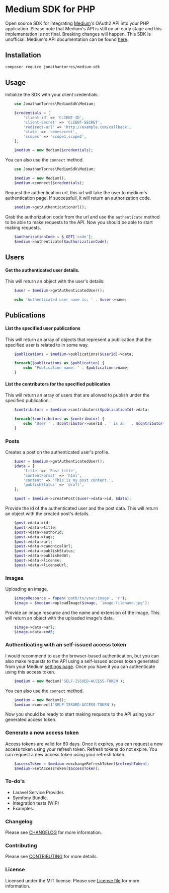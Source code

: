 Medium SDK for PHP
================
Open source SDK for integrating [Medium](https://medium.com)'s OAuth2 API into your PHP application. Please note that Medium's API is still on an early stage and this implementation is not final. Breaking changes will happen. This SDK is unofficial. Medium's API documentation can be found [here](https://github.com/Medium/medium-api-docs).

## Installation
```bash
composer require jonathantorres/medium-sdk
```

## Usage
Initialize the SDK with your client credentials:
```php
    use JonathanTorres\MediumSdk\Medium;

    $credentials = [
        'client-id' => 'CLIENT-ID',
        'client-secret' => 'CLIENT-SECRET',
        'redirect-url' => 'http://example.com/callback',
        'state' => 'somesecret',
        'scopes' => 'scope1,scope2',
    ];

    $medium = new Medium($credentials);
```

You can also use the `connect` method.
```php
    use JonathanTorres\MediumSdk\Medium;

    $medium = new Medium();
    $medium->connect($credentials);
```

Request the authentication url, this url will take the user to medium's authentication page. If successfull, it will return an authorization code.
```php
    $medium->getAuthenticationUrl();
```

Grab the authorization code from the url and use the `authenticate` method to be able to make requests to the API. Now you should be able to start making requests.
```php
    $authorizationCode = $_GET['code'];
    $medium->authenticate($authorizationCode);
```

## Users
#### Get the authenticated user details.
This will return an object with the user's details:
```php
    $user = $medium->getAuthenticatedUser();

    echo 'Authenticated user name is: ' . $user->name;
```

## Publications
#### List the specified user publications
This will return an array of objects that represent a publication that the specified user is related to in some way.
```php
    $publications = $medium->publications($userId)->data;

    foreach($publications as $publication) {
        echo 'Publication name: ' . $publication->name;
    }
```

#### List the contributors for the specified publication
This will return an array of users that are allowed to publish under the specified publication.
```php
    $contributors = $medium->contributors($publicationId)->data;

    foreach($contributors as $contributor) {
        echo 'User ' . $contributor->userId . ' is an ' . $contributor->role . ' on ' . $contributor->publicationId;
    }
```

### Posts
Creates a post on the authenticated user's profile.
```php
    $user = $medium->getAuthenticatedUser();
    $data = [
        'title' => 'Post title',
        'contentFormat' => 'html',
        'content' => 'This is my post content.',
        'publishStatus' => 'draft',
    ];

    $post = $medium->createPost($user->data->id, $data);
```

Provide the id of the authenticated user and the post data. This will return an object with the created post's details.
```php
    $post->data->id;
    $post->data->title;
    $post->data->authorId;
    $post->data->tags;
    $post->data->url;
    $post->data->canonicalUrl;
    $post->data->publishStatus;
    $post->data->publishedAt;
    $post->data->license;
    $post->data->licenseUrl;
```

### Images
Uploading an image.
```php
    $imageResource = fopen('path/to/your/image', 'r');
    $image = $medium->uploadImage($image, 'image-filename.jpg');
```

Provide an image resource and the name and extension of the image. This will return an object with the uploaded image's data.
```php
    $image->data->url;
    $image->data->md5;
```

### Authenticating with an self-issued access token
I would recommend to use the browser-based authentication, but you can also make requests to the API using a self-issued access token generated from your Medium [settings page](https://medium.com/me/settings). Once you have it you can authenticate using this access token.
```php
    $medium = new Medium('SELF-ISSUED-ACCESS-TOKEN');
```

You can also use the `connect` method.
```php
    $medium = new Medium();
    $medium->connect('SELF-ISSUED-ACCESS-TOKEN');
```

Now you should be ready to start making requests to the API using your generated access token.

### Generate a new access token
Access tokens are valid for 60 days. Once it expires, you can request a new access token using your refresh token. Refresh tokens do not expire. You can request a new access token using your refresh token.
```php
    $accessToken = $medium->exchangeRefreshToken($refreshToken);
    $medium->setAccessToken($accessToken);
```

### To-do's
- Laravel Service Provider.
- Symfony Bundle.
- Integration tests (WIP)
- Examples.

### Changelog
Please see [CHANGELOG](CHANGELOG.md) for more information.

### Contributing
Please see [CONTRIBUTING](CONTRIBUTING.md) for more details.

### License
Licensed under the MIT license. Please see [License file](LICENSE.md) for more information.
